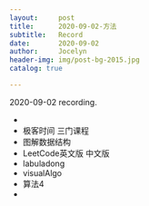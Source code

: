 ```yaml
---
layout:     post
title:      2020-09-02-方法 
subtitle:   Record
date:       2020-09-02
author:     Jocelyn
header-img: img/post-bg-2015.jpg
catalog: true

---
```


2020-09-02 recording.

- 
- 极客时间 三门课程
- 图解数据结构
- LeetCode英文版 中文版
- labuladong
- visualAlgo
- 算法4
- 





